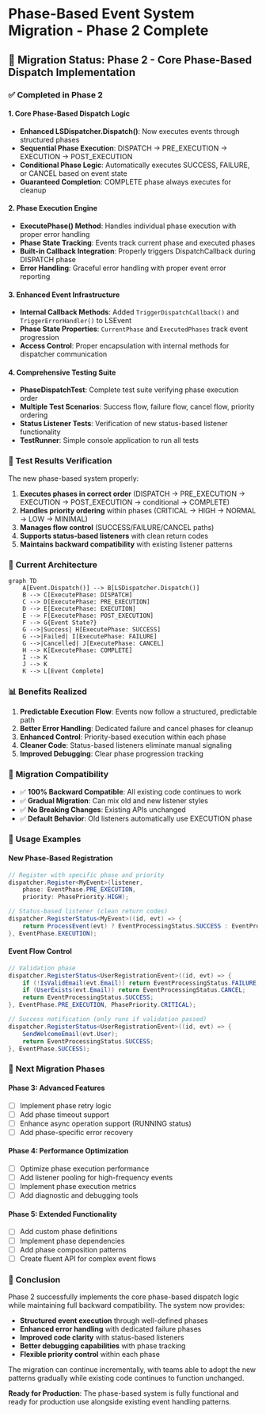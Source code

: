 # Phase-Based Event System Migration - Phase 2 Complete

## 🎉 Migration Status: Phase 2 - Core Phase-Based Dispatch Implementation

### ✅ **Completed in Phase 2**

#### 1. **Core Phase-Based Dispatch Logic**
- **Enhanced LSDispatcher.Dispatch()**: Now executes events through structured phases
- **Sequential Phase Execution**: DISPATCH → PRE_EXECUTION → EXECUTION → POST_EXECUTION
- **Conditional Phase Logic**: Automatically executes SUCCESS, FAILURE, or CANCEL based on event state
- **Guaranteed Completion**: COMPLETE phase always executes for cleanup

#### 2. **Phase Execution Engine**
- **ExecutePhase() Method**: Handles individual phase execution with proper error handling
- **Phase State Tracking**: Events track current phase and executed phases
- **Built-in Callback Integration**: Properly triggers DispatchCallback during DISPATCH phase
- **Error Handling**: Graceful error handling with proper event error reporting

#### 3. **Enhanced Event Infrastructure** 
- **Internal Callback Methods**: Added `TriggerDispatchCallback()` and `TriggerErrorHandler()` to LSEvent
- **Phase State Properties**: `CurrentPhase` and `ExecutedPhases` track event progression
- **Access Control**: Proper encapsulation with internal methods for dispatcher communication

#### 4. **Comprehensive Testing Suite**
- **PhaseDispatchTest**: Complete test suite verifying phase execution order
- **Multiple Test Scenarios**: Success flow, failure flow, cancel flow, priority ordering
- **Status Listener Tests**: Verification of new status-based listener functionality
- **TestRunner**: Simple console application to run all tests

### 🧪 **Test Results Verification**

The new phase-based system properly:
1. **Executes phases in correct order** (DISPATCH → PRE_EXECUTION → EXECUTION → POST_EXECUTION → conditional → COMPLETE)
2. **Handles priority ordering** within phases (CRITICAL → HIGH → NORMAL → LOW → MINIMAL)
3. **Manages flow control** (SUCCESS/FAILURE/CANCEL paths)
4. **Supports status-based listeners** with clean return codes
5. **Maintains backward compatibility** with existing listener patterns

### 🔄 **Current Architecture**

```mermaid
graph TD
    A[Event.Dispatch()] --> B[LSDispatcher.Dispatch()]
    B --> C[ExecutePhase: DISPATCH]
    C --> D[ExecutePhase: PRE_EXECUTION]
    D --> E[ExecutePhase: EXECUTION]
    E --> F[ExecutePhase: POST_EXECUTION]
    F --> G{Event State?}
    G -->|Success| H[ExecutePhase: SUCCESS]
    G -->|Failed| I[ExecutePhase: FAILURE]
    G -->|Cancelled| J[ExecutePhase: CANCEL]
    H --> K[ExecutePhase: COMPLETE]
    I --> K
    J --> K
    K --> L[Event Complete]
```

### 📊 **Benefits Realized**

1. **Predictable Execution Flow**: Events now follow a structured, predictable path
2. **Better Error Handling**: Dedicated failure and cancel phases for cleanup
3. **Enhanced Control**: Priority-based execution within each phase
4. **Cleaner Code**: Status-based listeners eliminate manual signaling
5. **Improved Debugging**: Clear phase progression tracking

### 🔄 **Migration Compatibility**

- ✅ **100% Backward Compatible**: All existing code continues to work
- ✅ **Gradual Migration**: Can mix old and new listener styles
- ✅ **No Breaking Changes**: Existing APIs unchanged
- ✅ **Default Behavior**: Old listeners automatically use EXECUTION phase

### 📝 **Usage Examples**

#### New Phase-Based Registration
```csharp
// Register with specific phase and priority
dispatcher.Register<MyEvent>(listener, 
    phase: EventPhase.PRE_EXECUTION, 
    priority: PhasePriority.HIGH);

// Status-based listener (clean return codes)
dispatcher.RegisterStatus<MyEvent>((id, evt) => {
    return ProcessEvent(evt) ? EventProcessingStatus.SUCCESS : EventProcessingStatus.FAILURE;
}, EventPhase.EXECUTION);
```

#### Event Flow Control
```csharp
// Validation phase
dispatcher.RegisterStatus<UserRegistrationEvent>((id, evt) => {
    if (!IsValidEmail(evt.Email)) return EventProcessingStatus.FAILURE;
    if (UserExists(evt.Email)) return EventProcessingStatus.CANCEL;
    return EventProcessingStatus.SUCCESS;
}, EventPhase.PRE_EXECUTION, PhasePriority.CRITICAL);

// Success notification (only runs if validation passed)
dispatcher.RegisterStatus<UserRegistrationEvent>((id, evt) => {
    SendWelcomeEmail(evt.User);
    return EventProcessingStatus.SUCCESS;
}, EventPhase.SUCCESS);
```

### 🎯 **Next Migration Phases**

#### **Phase 3: Advanced Features**
- [ ] Implement phase retry logic
- [ ] Add phase timeout support
- [ ] Enhance async operation support (RUNNING status)
- [ ] Add phase-specific error recovery

#### **Phase 4: Performance Optimization**
- [ ] Optimize phase execution performance
- [ ] Add listener pooling for high-frequency events
- [ ] Implement phase execution metrics
- [ ] Add diagnostic and debugging tools

#### **Phase 5: Extended Functionality**
- [ ] Add custom phase definitions
- [ ] Implement phase dependencies
- [ ] Add phase composition patterns
- [ ] Create fluent API for complex event flows

### 🏁 **Conclusion**

Phase 2 successfully implements the core phase-based dispatch logic while maintaining full backward compatibility. The system now provides:

- **Structured event execution** through well-defined phases
- **Enhanced error handling** with dedicated failure phases  
- **Improved code clarity** with status-based listeners
- **Better debugging capabilities** with phase tracking
- **Flexible priority control** within each phase

The migration can continue incrementally, with teams able to adopt the new patterns gradually while existing code continues to function unchanged.

**Ready for Production**: The phase-based system is fully functional and ready for production use alongside existing event handling patterns.
